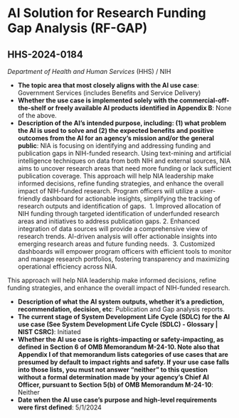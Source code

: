 # AI Solution for Research Funding Gap Analysis (RF-GAP)
## HHS-2024-0184
_Department of Health and Human Services_ (HHS) / NIH


+ **The topic area that most closely aligns with the AI use case**: Government Services (includes Benefits and Service Delivery)
+ **Whether the use case is implemented solely with the commercial-off-the-shelf or freely available AI products identified in Appendix B**: None of the above.
+ **Description of the AI’s intended purpose, including: (1) what problem the AI is used to solve and (2) the expected benefits and positive outcomes from the AI for an agency’s mission and/or the general public**: NIA is focusing on identifying and addressing funding and publication gaps in NIH-funded research. Using text-mining and artificial intelligence techniques on data from both NIH and external sources, NIA aims to uncover research areas that need more funding or lack sufficient publication coverage. This approach will help NIA leadership make informed decisions, refine funding strategies, and enhance the overall impact of NIH-funded research. Program officers will utilize a user-friendly dashboard for actionable insights, simplifying the tracking of research outputs and identification of gaps.  1. Improved allocation of NIH funding through targeted identification of underfunded research areas and initiatives to address publication gaps. 2. Enhanced integration of data sources will provide a comprehensive view of research trends. AI-driven analysis will offer actionable insights into emerging research areas and future funding needs.  3. Customized dashboards will empower program officers with efficient tools to monitor and manage research portfolios, fostering transparency and maximizing operational efficiency across NIA. 

This approach will help NIA leadership make informed decisions, refine funding strategies, and enhance the overall impact of NIH-funded research.
+ **Description of what the AI system outputs, whether it’s a prediction, recommendation, decision, etc**: Publication and Gap analysis reports.
+ **The current stage of System Development Life Cycle (SDLC) for the AI use case (See System Development Life Cycle (SDLC) - Glossary | NIST CSRC)**: Initiated
+ **Whether the AI use case is rights-impacting or safety-impacting, as defined in Section 6 of OMB Memorandum M-24-10. Note also that Appendix I of that memorandum lists categories of use cases that are presumed by default to impact rights and safety. If your use case falls into those lists, you must not answer “neither” to this question without a formal determination made by your agency’s Chief AI Officer, pursuant to Section 5(b) of OMB Memorandum M-24-10**: Neither
+ **Date when the AI use case’s purpose and high-level requirements were first defined**: 5/1/2024